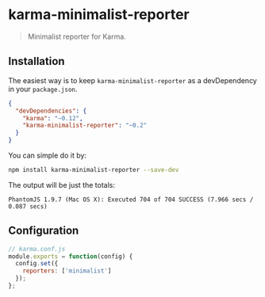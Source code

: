 # karma-minimalist-reporter

> Minimalist reporter for Karma.

## Installation

The easiest way is to keep `karma-minimalist-reporter` as a devDependency in your `package.json`.
```json
{
  "devDependencies": {
    "karma": "~0.12",
    "karma-minimalist-reporter": "~0.2"
  }
}
```

You can simple do it by:
```bash
npm install karma-minimalist-reporter --save-dev
```

The output will be just the totals:
```
PhantomJS 1.9.7 (Mac OS X): Executed 704 of 704 SUCCESS (7.966 secs / 0.087 secs)
```

## Configuration
```js
// karma.conf.js
module.exports = function(config) {
  config.set({
    reporters: ['minimalist']
  });
};
```
